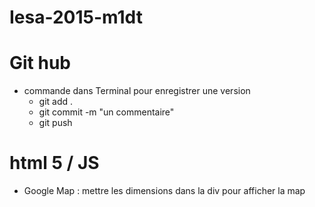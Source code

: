 # Iesa-2015-m1dt

# Git hub
* commande dans Terminal pour enregistrer une version
    * git add .
    * git commit -m "un commentaire"
    * git push

# html 5 / JS
* Google Map : mettre les dimensions dans la div pour afficher la map





